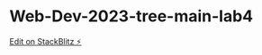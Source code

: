 # Web-Dev-2023-tree-main-lab4

[Edit on StackBlitz ⚡️](https://stackblitz.com/edit/angular-thkfe2-expgqd)